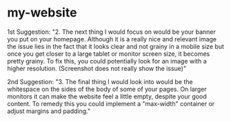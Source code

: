 # my-website

1st Suggestion:
"2. The next thing I would focus on would be your banner you put on your homepage. Although it is a really nice and relevant image the issue lies in the fact that it looks clear and not grainy in a mobile size but once you get closer to a large tablet or monitor screen size, it becomes pretty grainy. To fix this, you could potentially look for an image with a higher resolution. (Screenshot does not really show the issue)"

2nd Suggestion:
"3. The final thing I would look into would be the whitespace on the sides of the body of some of your pages. On larger monitors it can make the website feel a little empty, despite your good content. To remedy this you could implement a "max-width" container or adjust margins and padding."

